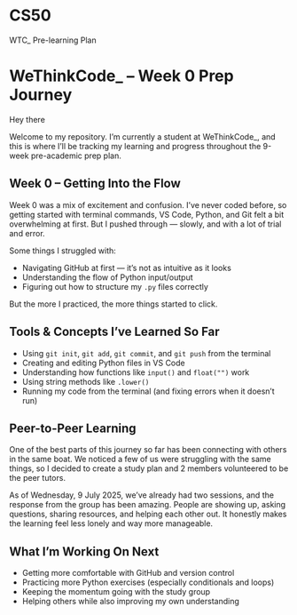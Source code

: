 # CS50
WTC_ Pre-learning Plan

# WeThinkCode_ – Week 0 Prep Journey

Hey there 

Welcome to my repository. I’m currently a student at WeThinkCode_, and this is where I’ll be tracking my learning and progress throughout the 9-week pre-academic prep plan.

## Week 0 – Getting Into the Flow

Week 0 was a mix of excitement and confusion. I’ve never coded before, so getting started with terminal commands, VS Code, Python, and Git felt a bit overwhelming at first. But I pushed through — slowly, and with a lot of trial and error.

Some things I struggled with:
- Navigating GitHub at first — it’s not as intuitive as it looks 
- Understanding the flow of Python input/output
- Figuring out how to structure my `.py` files correctly

But the more I practiced, the more things started to click.

## Tools & Concepts I’ve Learned So Far

- Using `git init`, `git add`, `git commit`, and `git push` from the terminal
- Creating and editing Python files in VS Code
- Understanding how functions like `input()` and `float("")` work
- Using string methods like `.lower()`
- Running my code from the terminal (and fixing errors when it doesn’t run)

## Peer-to-Peer Learning 

One of the best parts of this journey so far has been connecting with others in the same boat. We noticed a few of us were struggling with the same things, so I decided to create a study plan and 2 members volunteered to be the peer tutors. 

As of Wednesday, 9 July 2025, we’ve already had two sessions, and the response from the group has been amazing. People are showing up, asking questions, sharing resources, and helping each other out. It honestly makes the learning feel less lonely and way more manageable.

## What I’m Working On Next

- Getting more comfortable with GitHub and version control
- Practicing more Python exercises (especially conditionals and loops)
- Keeping the momentum going with the study group
- Helping others while also improving my own understanding


